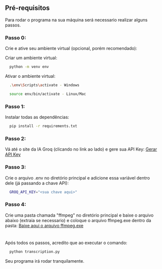 
## Pré-requisitos

Para rodar o programa na sua máquina será necessario realizar alguns passos.

### Passo 0:
Crie e ative seu ambiente virtual (opcional, porém recomendado):

Criar um ambiente virtual:
```bash
  python -m venv env
```

Ativar o ambiente virtual:
```bash
  .\env\Scripts\activate - Windows
```

```bash
  source env/bin/activate - Linux/Mac
```

### Passo 1:
Instalar todas as dependências:
```bash
  pip install -r requirements.txt
```

### Passo 2:
Vá até o site da IA Groq (clicando no link ao lado) e gere sua API Key:
[Gerar API Key](https://console.groq.com/keys)

### Passo 3:
Crie o arquivo .env no diretório principal e adicione essa variável dentro dele (já passando a chave API):
```bash
  GROQ_API_KEY="<sua chave aqui>"
```

### Passo 4:
Crie uma pasta chamada "ffmpeg" no diretório principal e baixe o arquivo abaixo (extraia se necessario) e coloque o arquivo ffmpeg.exe dentro da pasta:
[Baixe aqui o arquivo ffmpeg.exe](https://www.ffmpeg.org/download.html)

#

Após todos os passos, acredito que ao executar o comando:
```bash
  python transcription.py
```
Seu programa irá rodar tranquilamente.




